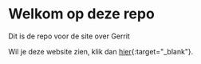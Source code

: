 # Welkom op deze repo

Dit is de repo voor de site over Gerrit

Wil je deze website zien, klik dan [hier](https://laurenskroon.github.io/git-basics-laurens/){:target="_blank"}.
